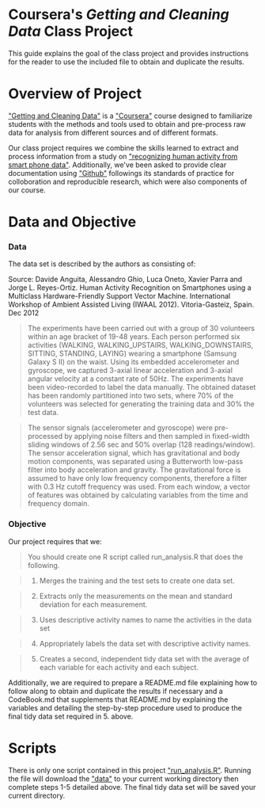 Coursera's *Getting and Cleaning Data* Class Project
===========

This guide explains the goal of the class project and provides instructions for the reader to use the included file to obtain and duplicate the results. 



Overview of Project
===========

["Getting and Cleaning Data"](https://class.coursera.org/getdata-002) is a ["Coursera"](https://www.coursera.org/) course designed to familiarize students with the methods and tools used to obtain and pre-process raw data for analysis from different sources and of different formats. 

Our class project requires we combine the skills learned to extract and process information from a study on ["recognizing human activity from smart phone data"](http://archive.ics.uci.edu/ml/datasets/Human+Activity+Recognition+Using+Smartphones).  Additionally, we've been asked to provide clear documentation using ["Github"](https://github.com/) followings its standards of practice for colloboration and reproducible research, which were also components of our course. 



Data and Objective
===========

### Data
The data set is described by the authors as consisting of:

Source: Davide Anguita, Alessandro Ghio, Luca Oneto, Xavier Parra and Jorge L. Reyes-Ortiz. Human Activity Recognition on Smartphones using a Multiclass Hardware-Friendly Support Vector Machine. International Workshop of Ambient Assisted Living (IWAAL 2012). Vitoria-Gasteiz, Spain. Dec 2012

> The experiments have been carried out with a group of 30 volunteers within an age bracket of 19-48 years. Each person performed six activities (WALKING, WALKING_UPSTAIRS, WALKING_DOWNSTAIRS, SITTING, STANDING, LAYING) wearing a smartphone (Samsung Galaxy S II) on the waist. Using its embedded accelerometer and gyroscope, we captured 3-axial linear acceleration and 3-axial angular velocity at a constant rate of 50Hz. The experiments have been video-recorded to label the data manually. The obtained dataset has been randomly partitioned into two sets, where 70% of the volunteers was selected for generating the training data and 30% the test data. 

> The sensor signals (accelerometer and gyroscope) were pre-processed by applying noise filters and then sampled in fixed-width sliding windows of 2.56 sec and 50% overlap (128 readings/window). The sensor acceleration signal, which has gravitational and body motion components, was separated using a Butterworth low-pass filter into body acceleration and gravity. The gravitational force is assumed to have only low frequency components, therefore a filter with 0.3 Hz cutoff frequency was used. From each window, a vector of features was obtained by calculating variables from the time and frequency domain. 



### Objective
Our project requires that we: 

> You should create one R script called run_analysis.R that does the following.

> 1. Merges the training and the test sets to create one data set.

> 2. Extracts only the measurements on the mean and standard deviation for each measurement. 

> 3. Uses descriptive activity names to name the activities in the data set

> 4. Appropriately labels the data set with descriptive activity names. 

> 5. Creates a second, independent tidy data set with the average of each variable for each activity and each subject. 

Additionally, we are required to prepare a README.md file explaining how to follow along to obtain and duplicate the results if necessary and a CodeBook.md that supplements that README.md by explaining the variables and detailing the step-by-step procedure used to produce the final tidy data set required in 5. above. 


Scripts
===========
There is only one script contained in this project ["run_analysis.R"](https://github.com/jonathan-anderson/coursera_getting_and_cleaning_data_project/blob/master/run_analysis.R).  Running the file will download the ["data"](https://d396qusza40orc.cloudfront.net/getdata%2Fprojectfiles%2FUCI%20HAR%20Dataset.zip) to your current working directory then complete steps 1-5 detailed above.  The final tidy data set will be saved your current directory.  
